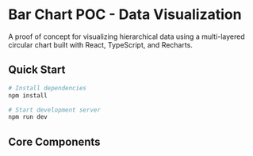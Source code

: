 # Bar Chart POC - Data Visualization

A proof of concept for visualizing hierarchical data using a multi-layered circular chart built with React, TypeScript, and Recharts.

## Quick Start

```bash
# Install dependencies
npm install

# Start development server
npm run dev
```

## Core Components
